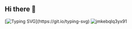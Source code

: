 ## Hi there 👋

[![Typing SVG](https://readme-typing-svg.demolab.com?font=Fira+Code&pause=1000&random=false&width=435&lines=Welcome+to+my+Github.)](https://git.io/typing-svg)
![jmkebqlq3yx91](https://github.com/user-attachments/assets/4d1030f1-a725-49a8-a0a4-83dc896a1155)
